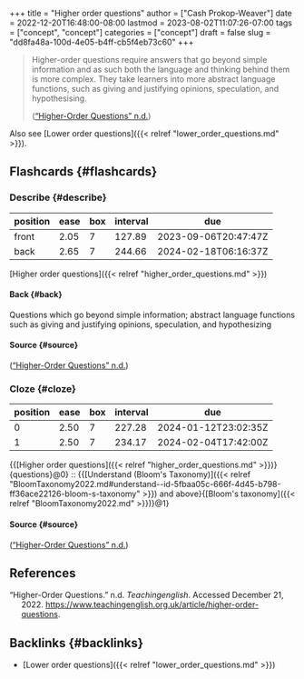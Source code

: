 +++
title = "Higher order questions"
author = ["Cash Prokop-Weaver"]
date = 2022-12-20T16:48:00-08:00
lastmod = 2023-08-02T11:07:26-07:00
tags = ["concept", "concept"]
categories = ["concept"]
draft = false
slug = "dd8fa48a-100d-4e05-b4ff-cb5f4eb73c60"
+++

> Higher-order questions require answers that go beyond simple information and as such both the language and thinking behind them is more complex. They take learners into more abstract language functions, such as giving and justifying opinions, speculation, and hypothesising.
>
> (<a href="#citeproc_bib_item_1">“Higher-Order Questions” n.d.</a>)

Also see [Lower order questions]({{< relref "lower_order_questions.md" >}}).


## Flashcards {#flashcards}


### Describe {#describe}

| position | ease | box | interval | due                  |
|----------|------|-----|----------|----------------------|
| front    | 2.05 | 7   | 127.89   | 2023-09-06T20:47:47Z |
| back     | 2.65 | 7   | 244.66   | 2024-02-18T06:16:37Z |

[Higher order questions]({{< relref "higher_order_questions.md" >}})


#### Back {#back}

Questions which go beyond simple information; abstract language functions such as giving and justifying opinions, speculation, and hypothesizing


#### Source {#source}

(<a href="#citeproc_bib_item_1">“Higher-Order Questions” n.d.</a>)


### Cloze {#cloze}

| position | ease | box | interval | due                  |
|----------|------|-----|----------|----------------------|
| 0        | 2.50 | 7   | 227.28   | 2024-01-12T23:02:35Z |
| 1        | 2.50 | 7   | 234.17   | 2024-02-04T17:42:00Z |

{{[Higher order questions]({{< relref "higher_order_questions.md" >}})}{questions}@0} :: {{[Understand (Bloom's Taxonomy)]({{< relref "BloomTaxonomy2022.md#understand--id-5fbaa05c-666f-4d45-b798-ff36ace22126-bloom-s-taxonomy" >}}) and above}{[Bloom's taxonomy]({{< relref "BloomTaxonomy2022.md" >}})}@1}


#### Source {#source}

(<a href="#citeproc_bib_item_1">“Higher-Order Questions” n.d.</a>)

## References

<style>.csl-entry{text-indent: -1.5em; margin-left: 1.5em;}</style><div class="csl-bib-body">
  <div class="csl-entry"><a id="citeproc_bib_item_1"></a>“Higher-Order Questions.” n.d. <i>Teachingenglish</i>. Accessed December 21, 2022. <a href="https://www.teachingenglish.org.uk/article/higher-order-questions">https://www.teachingenglish.org.uk/article/higher-order-questions</a>.</div>
</div>


## Backlinks {#backlinks}

-   [Lower order questions]({{< relref "lower_order_questions.md" >}})
